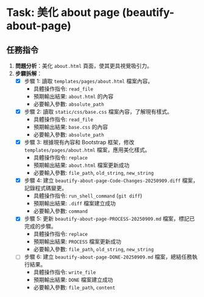 # Task: 美化 about page (beautify-about-page)

## 任務指令

1.  **問題分析**：美化 `about.html` 頁面，使其更具視覺吸引力。
2.  **步驟拆解**：
    - [x] 步驟 1: 讀取 `templates/pages/about.html` 檔案內容。
        - 具體操作指令: `read_file`
        - 預期輸出結果: `about.html` 的內容
        - 必要輸入參數: `absolute_path`
    - [x] 步驟 2: 讀取 `static/css/base.css` 檔案內容，了解現有樣式。
        - 具體操作指令: `read_file`
        - 預期輸出結果: `base.css` 的內容
        - 必要輸入參數: `absolute_path`
    - [x] 步驟 3: 根據現有內容和 Bootstrap 框架，修改 `templates/pages/about.html` 檔案，應用美化樣式。
        - 具體操作指令: `replace`
        - 預期輸出結果: `about.html` 檔案更新成功
        - 必要輸入參數: `file_path`, `old_string`, `new_string`
    - [x] 步驟 4: 建立 `beautify-about-page-Code-Changes-20250909.diff` 檔案，記錄程式碼變更。
        - 具體操作指令: `run_shell_command` (`git diff`)
        - 預期輸出結果: `.diff` 檔案建立成功
        - 必要輸入參數: `command`
    - [x] 步驟 5: 更新 `beautify-about-page-PROCESS-20250909.md` 檔案，標記已完成的步驟。
        - 具體操作指令: `replace`
        - 預期輸出結果: `PROCESS` 檔案更新成功
        - 必要輸入參數: `file_path`, `old_string`, `new_string`
    - [ ] 步驟 6: 建立 `beautify-about-page-DONE-20250909.md` 檔案，總結任務執行結果。
        - 具體操作指令: `write_file`
        - 預期輸出結果: `DONE` 檔案建立成功
        - 必要輸入參數: `file_path`, `content`
